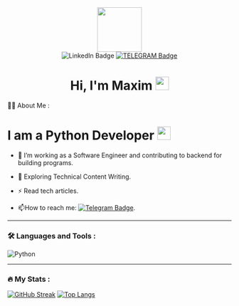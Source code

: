 <div id="header" align="center">
  <img src=https://media.giphy.com/media/LPHXhtsmZFlW6txqmH/giphy.gif width="100"/>
</div>
<div id="badges" align="center">
  <img src="https://img.shields.io/badge/LinkedIn-blue?style=for-the-badge&logo=linkedin&logoColor=white" alt="LinkedIn Badge"/>
 <a href="https://t.me/R_Maxim_V">
  <img src="https://img.shields.io/badge/Telegram-blue?style=for-the-badge&logo=telegram&logoColor=white" alt="TELEGRAM Badge"/>
   </a>
</div>
<div id="badges" align="center">
  <img src="https://komarev.com/ghpvc/?username=MaximRV&style=flat-square&color=blue" alt=""/>
  <h1>
  Hi, I'm Maxim
  <img src="https://media.giphy.com/media/3oKIPCohynIR4gBdhm/giphy.GIF" width="30px"/>
  </h1>
</div>

:man_technologist: About Me :
<h1>
  I am a Python Developer 
  <img src="https://media.giphy.com/media/WUlplcMpOCEmTGBtBW/giphy.gif" width="30"> 
</h1>

- :telescope: I’m working as a Software Engineer and contributing to backend for building programs.

- :seedling: Exploring Technical Content Writing.
  
- :zap: Read tech articles.
  
- :mailbox:How to reach me: [![Telegram Badge](https://img.shields.io/badge/-MaximRV-blue?style=flat&logo=Telegram&logoColor=white)](your-tg-url).

---

### :hammer_and_wrench: Languages and Tools :

![Python](https://img.shields.io/badge/Python-F7DF1E?style=for-the-badge&logo=python&logoColor=black)

---

### :fire: My Stats :

[![GitHub Streak](https://streak-stats.demolab.com?user=MaximRV&theme=transparent&hide_border=true&mode=weekly&fire=FF2222&dates=2C68F6&currStreakLabel=2C68F6&currStreakNum=2C68F6)](https://git.io/streak-stats) [![Top Langs](https://github-readme-stats.vercel.app/api/top-langs/?username=MaximRV)](https://github.com/anuraghazra/github-readme-stats)
<!--
**MaximRV/MaximRV** is a ✨ _special_ ✨ repository because its `README.md` (this file) appears on your GitHub profile.

Here are some ideas to get you started:

- 🔭 I’m currently working on ...
- 🌱 I’m currently learning ...
- 👯 I’m looking to collaborate on ...
- 🤔 I’m looking for help with ...
- 💬 Ask me about ...
- 📫 How to reach me: ...
- 😄 Pronouns: ...
- ⚡ Fun fact: ...
-->

